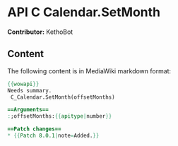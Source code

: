 # API C Calendar.SetMonth

**Contributor:** KethoBot

## Content

The following content is in MediaWiki markdown format:

```mediawiki
{{wowapi}}
Needs summary.
 C_Calendar.SetMonth(offsetMonths)

==Arguments==
:;offsetMonths:{{apitype|number}}

==Patch changes==
* {{Patch 8.0.1|note=Added.}}
```